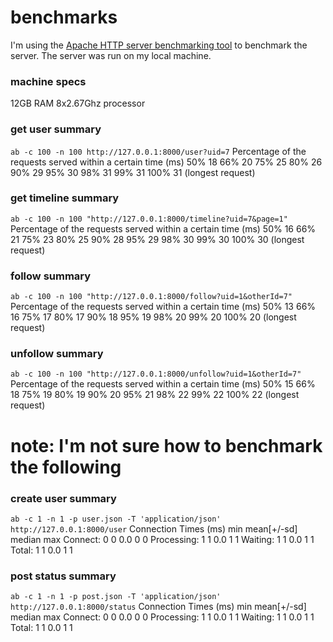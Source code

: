 # benchmarks

I'm using the [Apache HTTP server benchmarking tool](http://httpd.apache.org/docs/2.0/programs/ab.html) to benchmark the server. The server was run on my local machine.

### machine specs 
12GB RAM
8x2.67Ghz processor

### get user summary 
`ab -c 100 -n 100 http://127.0.0.1:8000/user?uid=7`
Percentage of the requests served within a certain time (ms)
  50%     18
  66%     20
  75%     25
  80%     26
  90%     29
  95%     30
  98%     31
  99%     31
 100%     31 (longest request)

### get timeline summary
`ab -c 100 -n 100 "http://127.0.0.1:8000/timeline?uid=7&page=1"`
Percentage of the requests served within a certain time (ms)
  50%     16
  66%     21
  75%     23
  80%     25
  90%     28
  95%     29
  98%     30
  99%     30
 100%     30 (longest request)

### follow summary
`ab -c 100 -n 100 "http://127.0.0.1:8000/follow?uid=1&otherId=7"`
Percentage of the requests served within a certain time (ms)
  50%     13
  66%     16
  75%     17
  80%     17
  90%     18
  95%     19
  98%     20
  99%     20
 100%     20 (longest request)

### unfollow summary
`ab -c 100 -n 100 "http://127.0.0.1:8000/unfollow?uid=1&otherId=7"`
Percentage of the requests served within a certain time (ms)
  50%     15
  66%     18
  75%     19
  80%     19
  90%     20
  95%     21
  98%     22
  99%     22
 100%     22 (longest request)

# note: I'm not sure how to benchmark the following


### create user summary
`ab -c 1 -n 1 -p user.json -T 'application/json' http://127.0.0.1:8000/user`
Connection Times (ms)
              min  mean[+/-sd] median   max
Connect:        0    0   0.0      0       0
Processing:     1    1   0.0      1       1
Waiting:        1    1   0.0      1       1
Total:          1    1   0.0      1       1


### post status summary 
`ab -c 1 -n 1 -p post.json -T 'application/json' http://127.0.0.1:8000/status`
Connection Times (ms)
              min  mean[+/-sd] median   max
Connect:        0    0   0.0      0       0
Processing:     1    1   0.0      1       1
Waiting:        1    1   0.0      1       1
Total:          1    1   0.0      1       1

